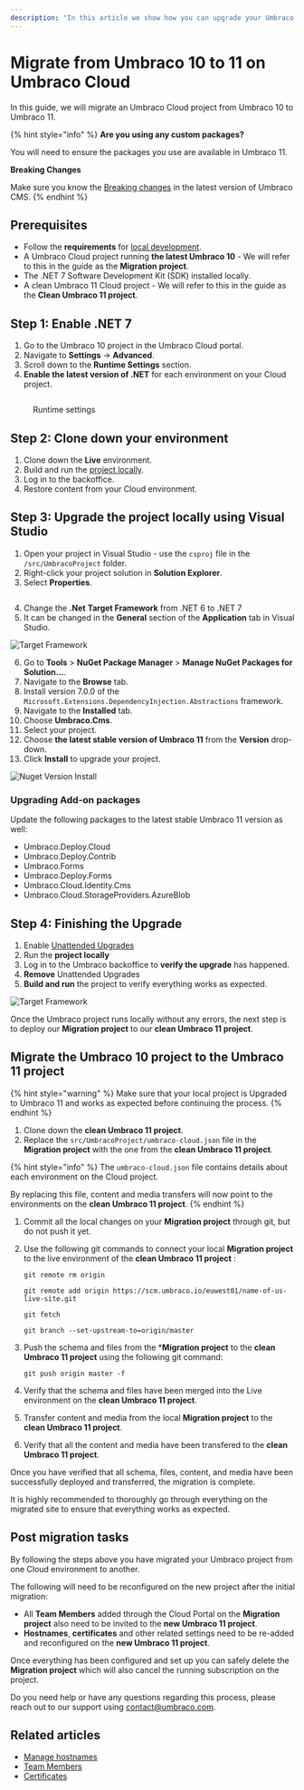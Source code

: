 ```yaml
---
description: "In this article we show how you can upgrade your Umbraco 10 Cloud project locally to Umbraco 11 and then migrate the project to a new Umbraco 11 project."
---
```


# Migrate from Umbraco 10 to 11 on Umbraco Cloud

In this guide, we will migrate an Umbraco Cloud project from Umbraco 10 to Umbraco 11.

{% hint style="info" %}
**Are you using any custom packages?**

You will need to ensure the packages you use are available in Umbraco 11.

**Breaking Changes**

Make sure you know the [Breaking changes](../../umbraco-cms/fundamentals/setup/upgrading/version-specific/) in the latest version of Umbraco CMS.
{% endhint %}

## Prerequisites

* Follow the **requirements** for [local development](../../umbraco-cms/fundamentals/setup/requirements.md#local-development).
* A Umbraco Cloud project running **the latest Umbraco 10** - We will refer to this in the guide as the **Migration project**.
* The .NET 7 Software Development Kit (SDK) installed locally.
* A clean Umbraco 11 Cloud project - We will refer to this in the guide as the **Clean Umbraco 11 project**.

## Step 1: Enable .NET 7

1. Go to the Umbraco 10 project in the Umbraco Cloud portal.
2. Navigate to **Settings** -> **Advanced**.
3. Scroll down to the **Runtime Settings** section.
4. **Enable the latest version of .NET** for each environment on your Cloud project.

<figure><img src="../../.gitbook/assets/runtime-settings.png" alt=""><figcaption><p>Runtime settings</p></figcaption></figure>

## Step 2: Clone down your environment

1. Clone down the **Live** environment.
2. Build and run the [project locally](../set-up/working-locally.md#running-the-site-locally).
3. Log in to the backoffice.
4. Restore content from your Cloud environment.

## Step 3: Upgrade the project locally using Visual Studio

1. Open your project in Visual Studio - use the `csproj` file in the `/src/UmbracoProject` folder.
2. Right-click your project solution in **Solution Explorer**.
3. Select **Properties**.

<figure><img src="images/Solution-Explorer.png" alt=""><figcaption></figcaption></figure>

4. Change the **.Net** **Target Framework** from .NET 6 to .NET 7
5. It can be changed in the **General** section of the **Application** tab  in Visual Studio.

![Target Framework](images/Target-Framework.png)

6. Go to **Tools** > **NuGet Package Manager** > **Manage NuGet Packages for Solution...**.
7. Navigate to the **Browse** tab.
8. Install version 7.0.0 of the `Microsoft.Extensions.DependencyInjection.Abstractions` framework.
9. Navigate to the **Installed** tab.
10. Choose **Umbraco.Cms**.
11. Select your project.
12. Choose **the latest stable version of Umbraco 11** from the **Version** drop-down.
13. Click **Install** to upgrade your project.

![Nuget Version Install](images/Nuget-Version-Install.png)

### Upgrading Add-on packages

Update the following packages to the latest stable Umbraco 11 version as well:

* Umbraco.Deploy.Cloud
* Umbraco.Deploy.Contrib
* Umbraco.Forms
* Umbraco.Deploy.Forms
* Umbraco.Cloud.Identity.Cms
* Umbraco.Cloud.StorageProviders.AzureBlob

## Step 4: Finishing the Upgrade

1. Enable [Unattended Upgrades](../../umbraco-cms/reference/configuration/unattendedsettings.md#upgrade-unattended)
2. Run the **project locally**
3. Log in to the Umbraco backoffice to **verify the upgrade** has happened.
4. **Remove** Unattended Upgrades
5. **Build and run** the project to verify everything works as expected.

![Target Framework](images/verify-v10-upgrade-locally.png)

Once the Umbraco project runs locally without any errors, the next step is to deploy our **Migration project** to our **clean Umbraco 11 project**.

## Migrate the Umbraco 10 project to the Umbraco 11 project

{% hint style="warning" %}
Make sure that your local project is Upgraded to Umbraco 11 and works as expected before continuing the process.
{% endhint %}

1. Clone down the **clean Umbraco 11 project**.
2. Replace the `src/UmbracoProject/umbraco-cloud.json` file in the **Migration project** with the one from the **clean Umbraco 11 project**.

{% hint style="info" %}
The `umbraco-cloud.json` file contains details about each environment on the Cloud project.

By replacing this file, content and media transfers will now point to the environments on the **clean Umbraco 11 project**.
{% endhint %}

1. Commit all the local changes on your **Migration project** through git, but do not push it yet.
2.  Use the following git commands to connect your local **Migration project** to the live environment of the **clean Umbraco 11 project** :

    ```
    git remote rm origin

    git remote add origin https://scm.umbraco.io/euwest01/name-of-us-live-site.git

    git fetch

    git branch --set-upstream-to=origin/master
    ```
3.  Push the schema and files from the  ***Migration project** to the **clean Umbraco 11 project** using the following git command:

    ```
    git push origin master -f
    ```
4. Verify that the schema and files have been merged into the Live environment on the **clean Umbraco 11 project**.
5. Transfer content and media from the local **Migration project** to the **clean Umbraco 11 project**.
6. Verify that all the content and media have been transfered to the **clean Umbraco 11 project**.

Once you have verified that all schema, files, content, and media have been successfully deployed and transferred, the migration is complete.

It is highly recommended to thoroughly go through everything on the migrated site to ensure that everything works as expected.

## Post migration tasks

By following the steps above you have migrated your Umbraco project from one Cloud environment to another.

The following will need to be reconfigured on the new project after the initial migration:

* All **Team Members** added through the Cloud Portal on the **Migration project** also need to be invited to the **new Umbraco 11 project**.
* **Hostnames**, **certificates** and other related settings need to be re-added and reconfigured on the **new Umbraco 11 project**.

Once everything has been configured and set up you can safely delete the **Migration project** which will also cancel the running subscription on the project.

Do you need help or have any questions regarding this process, please reach out to our support using [contact@umbraco.com](mailto:contact@umbraco.com).

## Related articles

* [Manage hostnames](../set-up/project-settings/manage-hostnames/)
* [Team Members](../set-up/project-settings/team-members/)
* [Certificates](../set-up/project-settings/manage-hostnames/security-certificates.md)


